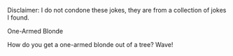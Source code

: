 Disclaimer: I do not condone these jokes, they are from a collection of jokes I found.

One-Armed Blonde

How do you get a one-armed blonde out of a tree? 
Wave!

